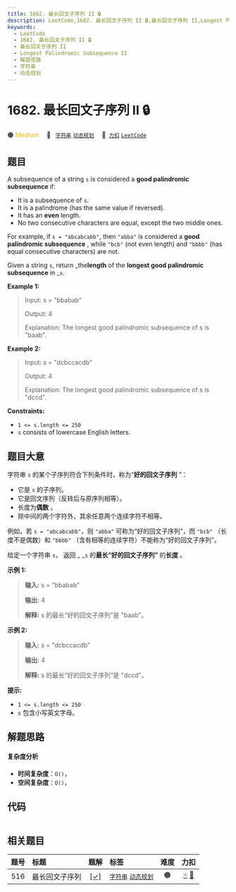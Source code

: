```yaml
---
title: 1682. 最长回文子序列 II 🔒
description: LeetCode,1682. 最长回文子序列 II 🔒,最长回文子序列 II,Longest Palindromic Subsequence II,解题思路,字符串,动态规划
keywords:
  - LeetCode
  - 1682. 最长回文子序列 II 🔒
  - 最长回文子序列 II
  - Longest Palindromic Subsequence II
  - 解题思路
  - 字符串
  - 动态规划
---
```


# 1682. 最长回文子序列 II 🔒

🟠 <font color=#ffb800>Medium</font>&emsp; 🔖&ensp; [`字符串`](/tag/string.md) [`动态规划`](/tag/dynamic-programming.md)&emsp; 🔗&ensp;[`力扣`](https://leetcode.cn/problems/longest-palindromic-subsequence-ii) [`LeetCode`](https://leetcode.com/problems/longest-palindromic-subsequence-ii)

## 题目

A subsequence of a string `s` is considered a **good palindromic subsequence**
if:

  * It is a subsequence of `s`.
  * It is a palindrome (has the same value if reversed).
  * It has an **even** length.
  * No two consecutive characters are equal, except the two middle ones.

For example, if `s = "abcabcabb"`, then `"abba"` is considered a **good
palindromic subsequence** , while `"bcb"` (not even length) and `"bbbb"` (has
equal consecutive characters) are not.

Given a string `s`, return _the**length** of the **longest good palindromic
subsequence** in _`s`.



**Example 1:**

> Input: s = "bbabab"
> 
> Output: 4
> 
> Explanation: The longest good palindromic subsequence of s is "baab".

**Example 2:**

> Input: s = "dcbccacdb"
> 
> Output: 4
> 
> Explanation: The longest good palindromic subsequence of s is "dccd".

**Constraints:**

  * `1 <= s.length <= 250`
  * `s` consists of lowercase English letters.


## 题目大意

字符串 `s` 的某个子序列符合下列条件时，称为“**好的回文子序列** ”：

  * 它是 `s` 的子序列。
  * 它是回文序列（反转后与原序列相等）。
  * 长度为**偶数** 。
  * 除中间的两个字符外，其余任意两个连续字符不相等。

例如，若 `s = "abcabcabb"`，则 `"abba"` 可称为“好的回文子序列”，而 `"bcb"` （长度不是偶数）和 `"bbbb"`
（含有相等的连续字符）不能称为“好的回文子序列”。

给定一个字符串 `s`， 返回 _ _`s` 的**最长“好的回文子序列”** 的**长度** 。



**示例 1:**

> 
> 
> 
> 
> 
> **输入:** s = "bbabab"
> 
> **输出:** 4
> 
> **解释:** s 的最长“好的回文子序列”是 "baab"。
> 
> 

**示例 2:**

> 
> 
> 
> 
> 
> **输入:** s = "dcbccacdb"
> 
> **输出:** 4
> 
> **解释:** s 的最长“好的回文子序列”是 "dccd"。
> 
> 



**提示:**

  * `1 <= s.length <= 250`
  * `s` 包含小写英文字母。


## 解题思路

#### 复杂度分析

- **时间复杂度**：`O()`，
- **空间复杂度**：`O()`，

## 代码

```javascript

```

## 相关题目

<!-- prettier-ignore -->
| 题号 | 标题 | 题解 | 标签 | 难度 | 力扣 |
| :------: | :------ | :------: | :------ | :------: | :------: |
| 516 | 最长回文子序列 | [[✓]](/problem/0516.md) |  [`字符串`](/tag/string.md) [`动态规划`](/tag/dynamic-programming.md) | 🟠 | [🀄️](https://leetcode.cn/problems/longest-palindromic-subsequence) [🔗](https://leetcode.com/problems/longest-palindromic-subsequence) |